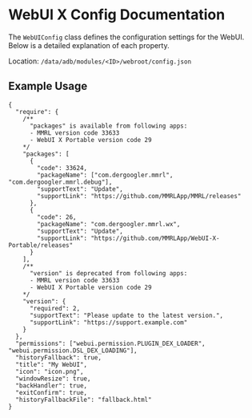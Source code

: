 # WebUI X Config Documentation

The `WebUIConfig` class defines the configuration settings for the WebUI. Below is a detailed explanation of each property.

Location: `/data/adb/modules/<ID>/webroot/config.json`

## Example Usage

```jsonc
{
  "require": {
    /**
      "packages" is available from following apps:
      - MMRL version code 33633
      - WebUI X Portable version code 29
    */
    "packages": [
      {
        "code": 33624,
        "packageName": ["com.dergoogler.mmrl", "com.dergoogler.mmrl.debug"],
        "supportText": "Update",
        "supportLink": "https://github.com/MMRLApp/MMRL/releases"
      },
      {
        "code": 26,
        "packageName": "com.dergoogler.mmrl.wx",
        "supportText": "Update",
        "supportLink": "https://github.com/MMRLApp/WebUI-X-Portable/releases"
      }
    ],
    /**
      "version" is deprecated from following apps:
      - MMRL version code 33633
      - WebUI X Portable version code 29
    */
    "version": {
      "required": 2,
      "supportText": "Please update to the latest version.",
      "supportLink": "https://support.example.com"
    }
  },
  "permissions": ["webui.permission.PLUGIN_DEX_LOADER", "webui.permission.DSL_DEX_LOADING"],
  "historyFallback": true,
  "title": "My WebUI",
  "icon": "icon.png",
  "windowResize": true,
  "backHandler": true,
  "exitConfirm": true,
  "historyFallbackFile": "fallback.html"
}
```
